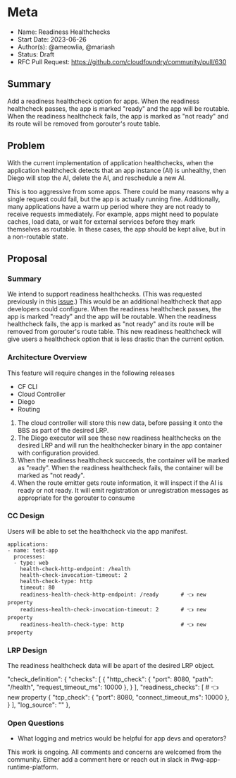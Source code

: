 # Meta
[meta]: #meta
- Name: Readiness Healthchecks
- Start Date: 2023-06-26
- Author(s): @ameowlia, @mariash
- Status: Draft
- RFC Pull Request: https://github.com/cloudfoundry/community/pull/630


## Summary

Add a readiness healthcheck option for apps. When the readiness healthcheck
passes, the app is marked "ready" and the app will be routable. When the
readiness healthcheck fails, the app is marked as "not ready" and its route will
be removed from gorouter's route table.

## Problem

With the current implementation of application healthchecks, when the
application healthcheck detects that an app instance (AI) is unhealthy, then
Diego will stop the AI, delete the AI, and reschedule a new AI.

This is too aggressive from some apps. There could be many reasons why a single
request could fail, but the app is actually running fine. Additionally, many
applications have a warm up period where they are not ready to receive requests
immediately. For example, apps might need to populate caches, load data, or wait
for external services before they mark themselves as routable. In these cases,
the app should be kept alive, but in a non-routable state.

## Proposal

### Summary
We intend to support readiness healthchecks. (This was requested previously in
this [issue](https://github.com/cloudfoundry/cloud_controller_ng/issues/1706).)
This would be an additional healthcheck that app developers could configure.
When the readiness healthcheck passes, the app is marked "ready" and the app
will be routable. When the readiness healthcheck fails, the app is marked as
"not ready" and its route will be removed from gorouter's route table.
This new readiness healthcheck will give users a healthcheck option that is less
drastic than the current option.

### Architecture Overview
This feature will require changes in the following releases

* CF CLI
* Cloud Controller
* Diego
* Routing

1. The cloud controller will store this new data, before passing it onto the BBS
   as part of the desired LRP.
2. The Diego executor will see these new readiness healthchecks on the desired
   LRP and will run the healthchecker binary in the app container with
   configuration provided.
3. When the readiness healthcheck succeeds, the container will be marked as
   "ready". When the readiness healthcheck fails, the container will be marked
   as "not ready".
4. When the route emitter gets route information, it will inspect if the AI is
   ready or not ready. It will emit registration or unregistration messages as
   appropriate for the gorouter to consume

### CC Design
Users will be able to set the healthcheck via the app manifest.

```
applications:
- name: test-app
  processes:
  - type: web
    health-check-http-endpoint: /health
    health-check-invocation-timeout: 2
    health-check-type: http
    timeout: 80
    readiness-health-check-http-endpoint: /ready       # 👈 new property
    readiness-health-check-invocation-timeout: 2       # 👈 new property
    readiness-health-check-type: http                  # 👈 new property
```

### LRP Design

The readiness healthcheck data will be apart of the desired LRP object.

"check_definition": {
    "checks": [
      {
        "http_check": {
          "port": 8080,
          "path": "/health",
          "request_timeout_ms": 10000
        },
      }
    ],
    "readiness_checks": [                  # 👈 new property
      {
        "tcp_check": {
          "port": 8080,
          "connect_timeout_ms": 10000
        },
      }
    ],
    "log_source": ""
  },


### Open Questions
* What logging and metrics would be helpful for app devs and operators?

This work is ongoing. All comments and concerns are welcomed from the community.
Either add a comment here or reach out in slack in #wg-app-runtime-platform.


